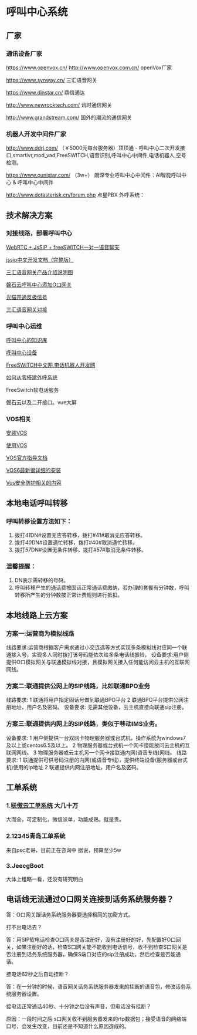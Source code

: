 # 呼叫中心系统



## 厂家

### 通讯设备厂家

https://www.openvox.cn/   http://www.openvox.com.cn/   openVox厂家

https://www.synway.cn/  三汇语音网关

https://www.dinstar.cn/  鼎信通达

http://www.newrocktech.com/  讯时通信网关

http://www.grandstream.com/  国外的潮流的通信网关

### 机器人开发中间件厂家

http://www.ddrj.com/   （￥5000元每台服务器）顶顶通 - 呼叫中心二次开发接口,smartivr,mod_vad,FreeSWITCH,语音识别,呼叫中心中间件,电话机器人,空号检测。

 https://www.ounistar.com/ （3w+）  朗深专业呼叫中心中间件：AI智能呼叫中心 & 呼叫中心中间件  

http://www.dotasterisk.cn/forum.php  点星PBX 外呼系统：

## 技术解决方案

### 对接线路，部署呼叫中心

[WebRTC + JsSIP + freeSWITCH一对一语音聊天](https://www.cnblogs.com/gxp69/articles/12028002.html)

[jssip中文开发文档（完整版） ](https://www.cnblogs.com/benmumu/p/8316670.html)

[三汇语音网关产品介绍说明图](https://www.dsliu.com/products/synway/)

[磐石云呼叫中心添加O口网关](PSCC.md)

[光猫开通反极信号](Fanjixinhao.md)

[三汇语音网关对接](Sanhui.md)

### 呼叫中心运维

[呼叫中心的知识库](knowledge.md)

[呼叫中心设备](ipgateway.md)

[FreeSWITCH中文网,电话机器人开发网](http://www.freeswitch.net.cn/index.html)

[如何从零搭建外呼系统](http://www.woshipm.com/pmd/1210429.html)

FreeSwitch软电话服务

磐石云以及二开接口。vue大屏

### VOS相关

[安装VOS](vos_install.md)

[使用VOS](vos_use.md)

[VOS官方指导文档](https://www.linknat.com/#/support/download)

[VOS6最新很详细的安装](vos6install.md)

[Vos安全防护相关的内容](vosSafe.md)

## 本地电话呼叫转移

### 呼叫转移设置方法如下：

1. 拨打*41*DN#设置无应答转移，拨打#41#取消无应答转移。
2. 拨打*40*DN#设置遇忙转移，拨打#40#取消遇忙转移。
3. 拨打*57*DN#设置无条件转移，拨打#57#取消无条件转移。

### 温馨提醒：	

1. DN表示需转移的号码。
2. 呼叫转移产生的通话费按固话正常通话费缴纳，若办理的套餐有分钟数，呼叫转移所产生的分钟数按正常计费规则进行抵扣。

## 本地线路上云方案
### 方案一:运营商为模拟线路
线路要求:运营商根据客户需求通过小交连选等方式实现多条模拟线对应同一个联通接入号，实现多人同时拨打该号码能依次给多条电话线振铃。
设备要求:用户侧提供O口模拟网关与联通模拟线对接，且模拟网关接入任何能访问云主机的互联网网线。

### 方案二:联通提供公网上的SIP线路，比如联通BPO业务
线路要求:
1 联通将用户指定固话号做到联通BPO平台
2 联通BPO平台提供公网注册地址，用户名及密码。
设备要求: 无需其他设备，云主机直接向联通sip注册。

### 方案三:联通提供内网上的SIP线路，类似于移动IMS业务。
设备要求:
1 用户侧提供一台双网卡物理服务器或台式机，操作系统为windows7及以上或centos6.5及以上。
2 物理服务器或台式机一个网卡接能放问云主机的互联网网线。
3 物理服务器或云主机另一个网卡接联通内网(语音专线)网线。
线路要求:
1 联通提供可供号码注册的内网(或语音专线)，提供终端设备(服务器或台式机)使用的ip地址
2 联通提供内网注册地址，用户名及密码。




## 工单系统

### 1.[联傲云工单系统](http://www.chainall.com/)  大几十万

大而全，可定制化，微信派单，功能成熟。就是贵。

### 2.12345青岛工单系统

来自psc老哥，目前正在咨询中
据说，预算至少5w


### 3.JeecgBoot

大体上粗略一看，还没有研究明白



## 电话线无法通过O口网关连接到话务系统服务器？

答：O口网关跟话务系统服务器要选择相同的加密方式。

打不出电话去？

答：用SIP软电话检查O口网关是否注册好，没有注册好的好，先配置好O口网关，如果注册好的话，检查S口网关能不能收到电话信号，收不到检查S口网关是否注册到话务系统服务器，确保S端口对应的sip注册成功，然后检查是否能通话。

接电话62秒之后自动挂断？

答：在一分钟的时候，语音网关话务系统服务器发来的挂断的语音包，修改话务系统服务器设置。

接电话正常通话40秒、十分钟之后没有声音，但电话没有挂断？

原因：一段时间之后 s口网关收不到服务器发来的rtp数据包；接受语音的网络端口号，会发生改变，目前还是不知道什么原因造成的。



